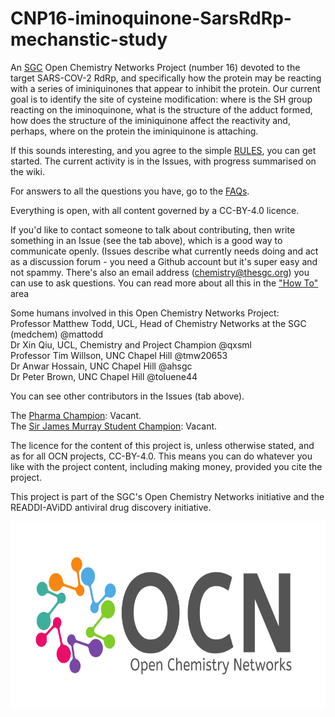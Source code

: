 # CNP16-iminoquinone-SarsRdRp-mechanstic-study

An [SGC]((https://www.thesgc.org/)) Open Chemistry Networks Project (number 16) devoted to the target SARS-COV-2 RdRp, and specifically how the protein may be reacting with a series of iminiquinones that appear to inhibit the protein. Our current goal is to identify the site of cysteine modification: where is the SH group reacting on the iminoquinone, what is the structure of the adduct formed, how does the structure of the iminiquinone affect the reactivity and, perhaps, where on the protein the iminiquinone is attaching.

If this sounds interesting, and you agree to the simple [RULES](https://www.thesgc.org/sgc-open-chemistry-networks/terms-of-use), you can get started. The current activity is in the Issues, with progress summarised on the wiki.

For answers to all the questions you have, go to the [FAQs](https://www.thesgc.org/sgc-open-chemistry-networks/faq).

Everything is open, with all content governed by a CC-BY-4.0 licence.

If you'd like to contact someone to talk about contributing, then write something in an Issue (see the tab above), which is a good way to communicate openly. (Issues describe what currently needs doing and act as a discussion forum - you need a Github account but it's super easy and not spammy. There's also an email address (chemistry@thesgc.org) you can use to ask questions. You can read more about all this in the ["How To"](https://github.com/StructuralGenomicsConsortium/Chemistry_TechOps_HowTo/wiki) area  

Some humans involved in this Open Chemistry Networks Project:  
Professor Matthew Todd, UCL, Head of Chemistry Networks at the SGC (medchem) @mattodd   
Dr Xin Qiu, UCL, Chemistry and Project Champion @qxsml  
Professor Tim Willson, UNC Chapel Hill @tmw20653   
Dr Anwar Hossain, UNC Chapel Hill @ahsgc  
Dr Peter Brown, UNC Chapel Hill @toluene44  

You can see other contributors in the Issues (tab above).

The [Pharma Champion](https://github.com/StructuralGenomicsConsortium/Chemistry_TechOps_HowTo/wiki/Pharma-Industry-Champions): Vacant.    
The [Sir James Murray Student Champion](https://www.thesgc.org/sgc-open-chemistry-networks/champions-program): Vacant.  



The licence for the content of this project is, unless otherwise stated, and as for all OCN projects, CC-BY-4.0. This means you can do whatever you like with the project content, including making money, provided you cite the project.

This project is part of the SGC's Open Chemistry Networks initiative and the READDI-AViDD antiviral drug discovery initiative.

<a href="url"><img src="https://github.com/StructuralGenomicsConsortium/Chemistry_TechOps_HowTo/blob/main/Open%20Chemistry%20Networks%20Logos/OCN_Logo_Final_smban.png?raw=true" align="centre" height="300" ></a>
